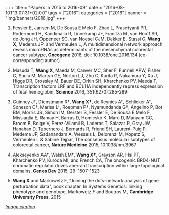 +++
title = "Papers in 2015 to 2016-09"
date = "2016-08-10T13:07:31+02:00"
tags = ["2016"]
categories = ["2016"]
banner = "img/banners/2016.jpg"
+++

1. Fessler E, Jansen M, De Sousa E Melo F, Zhao L, Prasetyanti PR, Rodermond H, Kandimalla R, Linnekamp JF, Franitza M, van Hooff SR, de Jong JH, Oppeneer SC, van Noesel CJM, Dekker E, Stassi G, **Wang X**, Medema JP, and Vermeulen L, A multidimensional network approach reveals microRNAs as determinants of the mesenchymal colorectal cancer subtype, **Oncogene** 2016, doi: 10.1038/onc.2016.134 (co-corresponding author)

2. Masuda T, **Wang X**, Maeda M, Canver MC, Sher F, Funnell APW, Fisher C, Suciu M, Martyn GE, Norton LJ, Zhu C, Kurita R, Nakamura Y, Xu J, Higgs DR, Crossley M, Bauer DE, Orkin SH, Kharchenko PV, Maeda T, Transcription factors LRF and BCL11A independently repress expression of fetal hemoglobin, **Science** 2016, 351(6270):285-289

3. Guinney J†, Dienstmann R†, **Wang X†**, de Reyniès A†, Schlicker A†, Soneson C†, Marisa L†, Roepman P†, Nyamundanda G†, Angelino P, Bot BM, Morris JS, Simon IM, Gerster S, Fessler E, De Sousa E Melo F, Missiaglia E, Ramay H, Barras D, Homicsko K, Maru D, Manyam GC, Broom B, Boige V, Perez-Villamil B, Laderas T, Salazar R, Gray JW, Hanahan D, Tabernero J, Bernards R, Friend SH, Laurent-Puig P, Medema JP, Sadanandam A, Wessels L, Delorenzi M, Kopetz S, Vermeulen L & Sabine Tejpar, The consensus molecular subtypes of colorectal cancer, **Nature Medicine** 2015, 10.1038/nm.3967

4. Alekseyenko AA†, Walsh EM†, **Wang X†**, Grayson AR, Hsi PT, Kharchenko PV, Kuroda MI, and French CA, The oncogenic BRD4-NUT chromatin regulator drives aberrant transcription within large topological domains, **Genes Dev** 2015, 29: 1507-1523

5. **Wang X** and Markowetz F, "Joining the dots–network analysis of gene perturbation data", book chapter, In Systems Genetics: linking phenotype and genotype, Markowetz F and Boutros M, **Cambridge University Press**, 2015

[*Image citation*](https://clipartuse.com/clipart/1232322)